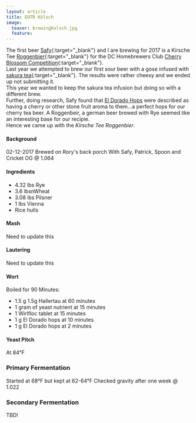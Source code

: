 ```yaml
---
layout: article
title: EOTR Kölsch
image:
  teaser: brewingKolsch.jpg
  feature:
---
```


The first beer [Safy](https://twitter.com/_cloudbuster){:target="_blank"} and I are brewing for 2017 is a Kirsche Tee [Roggenbier](https://www.craftbeer.com/craft-beer-muses/roggenbier-return-rye){:target="_blank"} for the DC Homebrewers Club [Cherry Blossom Competition](http://www.dchbcompetition.com/){:target="_blank"}.  
Last year we attempted to brew our first sour beer with a gose infused with [sakura tea](https://www.amazon.com/Pickled-Sakura-Cherry-Blossoms-1-06oz/dp/B00A3ANO0U/ref=pd_sim_325_1?_encoding=UTF8&pd_rd_i=B00A3ANO0U&pd_rd_r=QBSACAXJ7317JV2CE21K&pd_rd_w=Ix4hA&pd_rd_wg=HSNWr&psc=1&refRID=QBSACAXJ7317JV2CE21K){:target="_blank"}.  The results were rather cheesy and we ended up not submitting it.  
This year we wanted to keep the sakura tea infusion but doing so with a different brew.  
Further, doing research, Safy found that [El Dorado Hops](http://www.hopslist.com/hops/aroma-hops/el-dorado/) were described as having a cherry or other stone fruit aroma to them...a perfect hops for our cherry tea beer.
A Roggenbeir, a german beer brewed with Rye seemed like an interesting base for our recipie.  
Hence we came up with the _Kirsche Tee Roggenbier_.


#### Background
02-12-2017
Brewed on Rory's back porch 
With Safy, Patrick, Spoon and Cricket 
OG @ 1.064

#### Ingredients
- 4.32 lbs Rye 
- 3.6 lbsnWheat
- 3.08 lbs Pilsner
- 1 lbs Vienna 
- Rice hulls 

#### Mash
Need to update this

#### Lautering
Need to update this 

#### Wort
Boiled for 90 Minutes:
- 1.5 g 1.5g Hallertau at 60 minutes 
- 1 gram of yeast nutrient at 15 minutes
- 1 Wirlfloc tablet at 15 minutes
- 1 g El Dorado hops at 10 minutes
- 1 g El Dorado hops at 2 minutes

#### Yeast Pitch
At 84°F

### Primary Fermentation
Started at 68°F but kept at 62-64°F
Checked gravity after one week @ 1.022

### Secondary Fermentation
TBD!

